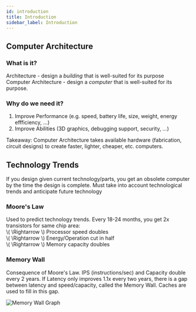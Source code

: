 ```yaml
---
id: introduction
title: Introduction
sidebar_label: Introduction
---
```


## Computer Architecture

### What is it?

Architecture - design a *building* that is well-suited for its purpose    
Computer Architecture - design a *computer* that is well-suited for its purpose.

### Why do we need it?

1. Improve Performance (e.g. speed, battery life, size, weight, energy effficiency, ...)
2. Improve Abilities (3D graphics, debugging support, security, ...)

Takeaway: Computer Architecture takes available hardware (fabrication, circuit designs) to create faster, lighter, cheaper, etc. computers.

## Technology Trends

If you design given current technology/parts, you get an obsolete computer by the time the design is complete. Must take into account technological trends and anticipate future technology

### Moore's Law

Used to predict technology trends. Every 18-24 months, you get 2x transistors for same chip area:    
\\( \Rightarrow \\) Processor speed doubles    
\\( \Rightarrow \\) Energy/Operation cut in half    
\\( \Rightarrow \\) Memory capacity doubles

### Memory Wall

Consequence of Moore's Law. IPS (instructions/sec) and Capacity double every 2 years. If Latency only improves 1.1x every two years, there is a gap between latency and speed/capacity, called the Memory Wall. Caches are used to fill in this gap.

![Memory Wall Graph](https://i.imgur.com/RMSndOW.png)